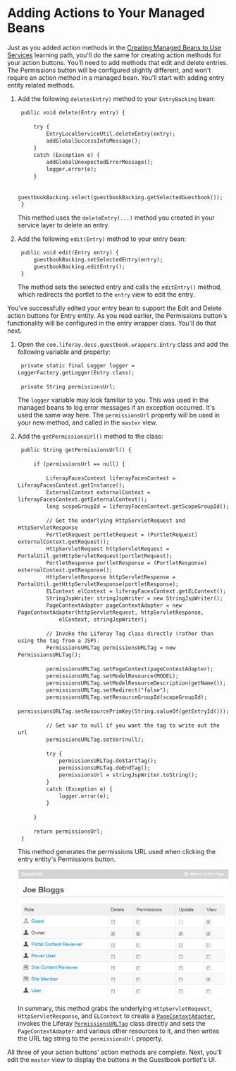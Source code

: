# Adding Actions to Your Managed Beans [](id=adding-actions-to-your-managed-beans)

Just as you added action methods in the
[Creating Managed Beans to Use Services](/learning-paths/jsf/-/knowledge_base/6-2/creating-managed-beans-to-use-services)
learning path, you'll do the same for creating action methods for your action
buttons. You'll need to add methods that edit and delete entries. The
Permissions button will be configured slightly different, and won't require an
action method in a managed bean. You'll start with adding entry entity
related methods. 

1. Add the following `delete(Entry)` method to your `EntryBacking` bean: 

        public void delete(Entry entry) {

            try {
                EntryLocalServiceUtil.deleteEntry(entry);
                addGlobalSuccessInfoMessage();
            }
            catch (Exception e) {
                addGlobalUnexpectedErrorMessage();
                logger.error(e);
            }

            guestbookBacking.select(guestbookBacking.getSelectedGuestbook());
        }

    This method uses the `deleteEntry(...)` method you created in your service
    layer to delete an entry. 

2. Add the following `edit(Entry)` method to your entry bean: 

        public void edit(Entry entry) {
            guestbookBacking.setSelectedEntry(entry);
            guestbookBacking.editEntry();
        }

    The method sets the selected entry and calls the `editEntry()` method, which
    redirects the portlet to the `entry` view to edit the entry. 

You've successfully edited your entry bean to support the Edit and Delete
action buttons for Entry entity. As you read earlier, the Permissions button's
functionality will be configured in the entry wrapper class. You'll do that
next. 

1. Open the `com.liferay.docs.guestbook.wrappers.Entry` class and add the
   following variable and property: 

        private static final Logger logger = LoggerFactory.getLogger(Entry.class);
   
        private String permissionsUrl;

    The `logger` variable may look familiar to you. This was used in the managed
    beans to log error messages if an exception occurred. It's used the same way
    here. The `permissionsUrl` property will be used in your new method, and
    called in the `master` view. 

2. Add the `getPermissionsUrl()` method to the class: 

        public String getPermissionsUrl() {

            if (permissionsUrl == null) {

                LiferayFacesContext liferayFacesContext = LiferayFacesContext.getInstance();
                ExternalContext externalContext = liferayFacesContext.getExternalContext();
                long scopeGroupId = liferayFacesContext.getScopeGroupId();

                // Get the underlying HttpServletRequest and HttpServletResponse
                PortletRequest portletRequest = (PortletRequest) externalContext.getRequest();
                HttpServletRequest httpServletRequest = PortalUtil.getHttpServletRequest(portletRequest);
                PortletResponse portletResponse = (PortletResponse) externalContext.getResponse();
                HttpServletResponse httpServletResponse = PortalUtil.getHttpServletResponse(portletResponse);
                ELContext elContext = liferayFacesContext.getELContext();
                StringJspWriter stringJspWriter = new StringJspWriter();
                PageContextAdapter pageContextAdapter = new PageContextAdapter(httpServletRequest, httpServletResponse,
                    elContext, stringJspWriter);

                // Invoke the Liferay Tag class directly (rather than using the tag from a JSP).
                PermissionsURLTag permissionsURLTag = new PermissionsURLTag();

                permissionsURLTag.setPageContext(pageContextAdapter);
                permissionsURLTag.setModelResource(MODEL);
                permissionsURLTag.setModelResourceDescription(getName());
                permissionsURLTag.setRedirect("false");
                permissionsURLTag.setResourceGroupId(scopeGroupId);
                permissionsURLTag.setResourcePrimKey(String.valueOf(getEntryId()));

                // Set var to null if you want the tag to write out the url
                permissionsURLTag.setVar(null);

                try {
                    permissionsURLTag.doStartTag();
                    permissionsURLTag.doEndTag();
                    permissionsUrl = stringJspWriter.toString();
                }
                catch (Exception e) {
                    logger.error(e);
                }

            }

            return permissionsUrl;
        }

    This method generates the permissions URL used when clicking the entry
    entity's Permissions button. 

    ![Figure 1: The permissions URL generates the Permissions menu for the guestbook.](../../../images/jsf-permissions-url.png)

    In summary, this method grabs the underlying `HttpServletRequest`,
    `HttpServletResponse`, and `ELContext` to create a
    [`PageContextAdapter`](https://github.com/liferay/liferay-faces/blob/master/util/src/main/java/com/liferay/faces/util/jsp/PageContextAdapter.java),
    invokes the Liferay
    [`PermissionsURLTag`](https://github.com/liferay/liferay-portal/blob/master/util-taglib/src/com/liferay/taglib/security/PermissionsURLTag.java)
    class directly and sets the
    `PageContextAdapter` and various other resources to it, and then writes the
    URL tag string to the `permissionsUrl` property. 

All three of your action buttons' action methods are complete. Next, you'll edit
the `master` view to display the buttons in the Guestbook portlet's UI. 

